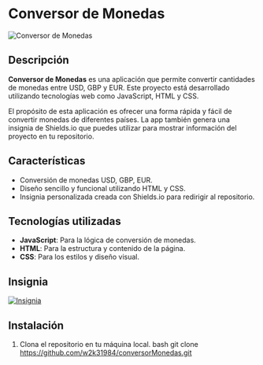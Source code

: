 # Conversor de Monedas
![Conversor de Monedas](https://img.shields.io/badge/Conversor%20de%20Monedas-USD%2C%20GBP%2C%20EUR-blue)

## Descripción
**Conversor de Monedas** es una aplicación que permite convertir cantidades de monedas entre USD, GBP y EUR. Este proyecto está desarrollado utilizando tecnologías web como JavaScript, HTML y CSS. 

El propósito de esta aplicación es ofrecer una forma rápida y fácil de convertir monedas de diferentes países. La app también genera una insignia de Shields.io que puedes utilizar para mostrar información del proyecto en tu repositorio.

## Características
- Conversión de monedas USD, GBP, EUR.
- Diseño sencillo y funcional utilizando HTML y CSS.
- Insignia personalizada creada con Shields.io para redirigir al repositorio.

## Tecnologías utilizadas
- **JavaScript**: Para la lógica de conversión de monedas.
- **HTML**: Para la estructura y contenido de la página.
- **CSS**: Para los estilos y diseño visual.

## Insignia
[![Insignia](https://img.shields.io/badge/Repositorio-Click%20here-blue)](https://github.com/w2k31984/conversorMonedas)

## Instalación
1. Clona el repositorio en tu máquina local.
   bash
   git clone https://github.com/w2k31984/conversorMonedas.git
